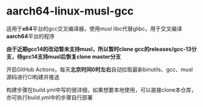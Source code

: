 # aarch64-linux-musl-gcc

适用于**x64**平台的gcc交叉编译器，使用musl libc代替glibc，用于交叉编译**aarch64**平台的程序

**由于近期gcc14的改动暂未支持musl，所以暂时clone gcc的releases/gcc-13分支，待gcc14支持musl后恢复clone master分支**

开启GitHub Actions，每天**北京时间0时左右**自动拉取最新binutils、gcc、musl源码进行CI构建并推送

构建步骤在build.yml中写的很详细，如果想要本地使用，可以直接clone本仓库，亦可执行build.yml中的步骤自行部署
